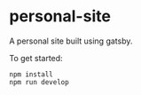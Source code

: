 # personal-site

A personal site built using gatsby.

To get started:
```
npm install
npm run develop
```
